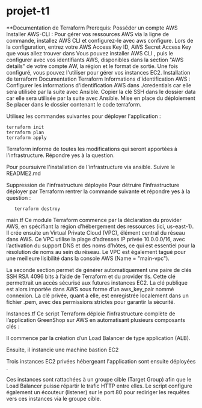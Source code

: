 # projet-t1
**Documentation de Terraform
Prerequis:
Posséder un compte AWS
Installer AWS-CLI : Pour gérer vos ressources AWS via la ligne de commande, installez AWS CLI et configurez-le avec aws configure. Lors de la configuration, entrez votre AWS Access Key ID, AWS Secret Access Key que vous allez trouver dans Vous pouvez installer AWS CLI , puis le configurer avec vos identifiants AWS, disponibles dans la section "AWS details" de votre compte AW, la région et le format de sortie. Une fois configuré, vous pouvez l'utiliser pour gérer vos instances EC2.
Installation de terraform Documentation Terraform
Informations d'identification AWS : Configurer les informations d'identification AWS dans ./credentials car elle sera utilisée par la suite avec Ansible.
Copier la clé SSH dans le dossier data car elle sera utilisée par la suite avec Ansible.
Mise en place du déploiement
Se placer dans le dossier contenant le code terraform.

Utilisez les commandes suivantes pour déployer l'application :

    terraform init
    terraform plan
    terraform apply
Terraform informe de toutes les modifications qui seront apportées à l'infrastructure. Répondre yes à la question.

Pour poursuivre l'installation de l'infrastructure via ansible. Suivre le README2.md

Suppression de l'infrastructure déployée
Pour détruire l'infrastructure déployer par Terraform rentrer la commande suivante et répondre yes à la question :

       terraform destroy
main.tf
Ce module Terraform commence par la déclaration du provider AWS, en spécifiant la région d’hébergement des ressources (ici, us-east-1). Il crée ensuite un Virtual Private Cloud (VPC), élément central du réseau dans AWS. Ce VPC utilise la plage d’adresses IP privée 10.0.0.0/16, avec l’activation du support DNS et des noms d’hôtes, ce qui est essentiel pour la résolution de noms au sein du réseau. Le VPC est également tagué pour une meilleure lisibilité dans la console AWS (Name = "main-vpc").

La seconde section permet de générer automatiquement une paire de clés SSH RSA 4096 bits à l’aide de Terraform et du provider tls. Cette clé permettrait un accès sécurisé aux futures instances EC2. La clé publique est alors importée dans AWS sous forme d’un aws_key_pair nommé connexion. La clé privée, quant à elle, est enregistrée localement dans un fichier .pem, avec des permissions strictes pour garantir la sécurité.

Instances.tf
Ce script Terraform déploie l’infrastructure complète de l’application GreenShop sur AWS en automatisant plusieurs composants clés :

Il commence par la création d’un Load Balancer de type application (ALB).

Ensuite, il instancie une machine bastion EC2

Trois instances EC2 privées hébergeant l'application sont ensuite déployées .

Ces instances sont rattachées à un groupe cible (Target Group) afin que le Load Balancer puisse répartir le trafic HTTP entre elles. Le script configure également un écouteur (listener) sur le port 80 pour rediriger les requêtes vers ces instances via le groupe cible.
